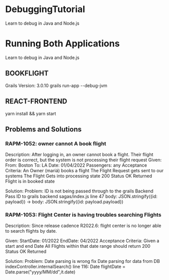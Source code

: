 # DebuggingTutorial
Learn to debug in Java and Node.js


# Running Both Applications
Learn to debug in Java and Node.js

## BOOKFLIGHT
Grails Version: 3.0.10
grails run-app --debug-jvm

## REACT-FRONTEND
yarn install && yarn start


## Problems and Solutions
### RAPM-1052: owner cannot A book flight
Description: After logging in, an owner cannot book a flight. Their flight order is correct, but the system is not processing their flight request
Given:
    From: Boston To: LA
    Date: 01/04/2022
    Passengers: any
Acceptance Criteria:
    An Owner (mariá) books a flight
    The Flight Request gets sent to our systems
    The Flight Gets into processing state
    200 Status OK Returned
    Flight is in booked state

Solution: 
Problem: ID is not being passed through to the grails Backend
Pass ID to grails backend
    sagas/index.js
        line 47 body: JSON.stringify({id: payload}) -> body: JSON.stringify({id: payload.payload})


### RAPM-1053: Flight Center is having troubles searching Flights
Description: Since release cadence R2022.6: flight center is no longer able to search flights by date.

Given:
StartDate: 01/2022
EndDate: 04/2022
Acceptance Criteria:
Given a start and end Date
All Flights within that date range should return
200 Status OK Returned


Solution: 
Problem: Date parsing is wrong
fix Date parsing for data from DB
    indexController.internalSearch()
     line 116:   Date flightDate = Date.parse("yyyy/MM/dd",it.date)
